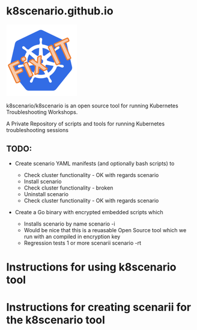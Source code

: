 # k8scenario.github.io

![](images/kube-fixit.PNG)

k8scenario/k8scenario is an open source tool for running Kubernetes Troubleshooting Workshops.

A Private Repository of scripts and tools for running Kubernetes troubleshooting sessions

## TODO:
- Create scenario YAML manifests (and optionally bash scripts) to
  - Check cluster functionality - OK with regards scenario
  - Install scenario
  - Check cluster functionality - broken
  - Uninstall scenario
  - Check cluster functionality - OK with regards scenario

- Create a Go binary with encrypted embedded scripts which
  - Installs scenario by name
    scenario -i <scenario>
  - Would be nice that this is a reuasable Open Source tool which we run with an compiled in encryption key
  - Regression tests 1 or more scenarii
    scenario -rt <group>


# Instructions for using k8scenario tool

# Instructions for creating scenarii for the k8scenario tool


